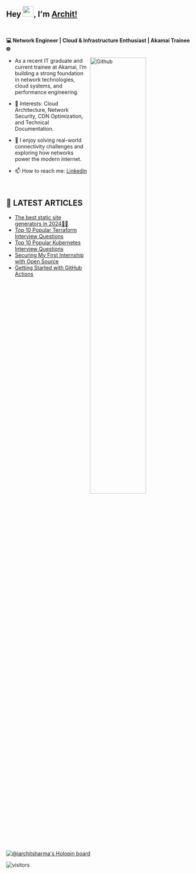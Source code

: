 <!--More improvments needed...-->
## Hey <img src="https://github.com/TheDudeThatCode/TheDudeThatCode/blob/master/Assets/Hi.gif" width="29">, I'm [Archit!](https://iarchitsharma.github.io/) 

<!-- <a href="https://www.linkedin.com/in/iarchitsharma/">
    <img align="left" alt="Archit Sharma | Linkedin" width="24px" src="https://iarchitsharma.github.io/iArchitSharma/Assets/Linkedin.svg" />
  </a> &nbsp;&nbsp;
<a href="https://twitter.com/iarchitsharma">
    <img align="left" alt="Archit Sharma | Twitter" width="26px" src="https://iarchitsharma.github.io/iArchitSharma/Assets/Twitter.svg" />
  </a> &nbsp;&nbsp;
<a href="mailto:archits@duck.com">
    <img align="left" alt="Archit Sharma | Gmail" width="26px" src="https://iarchitsharma.github.io/iArchitSharma/Assets/Gmail.svg" />
  </a> &nbsp;&nbsp;
<a href="https://leetcode.com/iArchitSharma/">
    <img align="left" alt="Archit Sharma | Leetcode" width="24px" src="https://iarchitsharma.github.io/iArchitSharma/Assets/leetcode.png" />
  </a> -->

<br>

<!-- <h2> About Me 👨‍</h2> -->
 
 **💻 Network Engineer | Cloud & Infrastructure Enthusiast | Akamai Trainee 🌐**
 
<img width="55%" align="right" alt="Github" src="https://raw.githubusercontent.com/onimur/.github/master/.resources/git-header.svg" />
  
-  As a recent IT graduate and current trainee at Akamai, I’m building a strong foundation in network technologies, cloud systems, and performance engineering.

-  👀 Interests: Cloud Architecture, Network Security, CDN Optimization, and Technical Documentation.
  
-  🚀 I enjoy solving real-world connectivity challenges and exploring how networks power the modern internet.
  
-  📫 How to reach me: [Linkedin](https://www.linkedin.com/in/iArchitSharma/) 


<!-- <h2> Skills <img src = "https://media2.giphy.com/media/QssGEmpkyEOhBCb7e1/giphy.gif?cid=ecf05e47a0n3gi1bfqntqmob8g9aid1oyj2wr3ds3mg700bl&rid=giphy.gif" width = 32> </h2>
<a href= https://github.com/https://github.com/iArchitSharma?tab=repositories&q=&type=&language=javascript&sort= > <img width ='32px' src ='https://raw.githubusercontent.com/rahulbanerjee26/githubAboutMeGenerator/main/icons/javascript.svg'> </a>
<a href= https://github.com/https://github.com/iArchitSharma?tab=repositories&q=&type=&language=c&sort= > <img width ='32px' src ='https://raw.githubusercontent.com/rahulbanerjee26/githubAboutMeGenerator/main/icons/c.svg'> </a>
<a href= https://github.com/https://github.com/iArchitSharma?tab=repositories&q=&type=&language=java&sort= > <img width ='32px' src ='https://raw.githubusercontent.com/rahulbanerjee26/githubAboutMeGenerator/main/icons/java.svg'> </a>
<a href= https://github.com/https://github.com/iArchitSharma?tab=repositories&q=&type=&language=nodejs&sort= > <img width ='32px' src ='https://raw.githubusercontent.com/rahulbanerjee26/githubAboutMeGenerator/main/icons/nodejs.svg'> </a>
<a href= https://github.com/https://github.com/iArchitSharma?tab=repositories&q=&type=&language=docker&sort= > <img width ='32px' src ='https://raw.githubusercontent.com/rahulbanerjee26/githubAboutMeGenerator/main/icons/docker.svg'> </a>
<a href= https://github.com/https://github.com/iArchitSharma?tab=repositories&q=&type=&language=mysql&sort= > <img width ='32px' src ='https://raw.githubusercontent.com/rahulbanerjee26/githubAboutMeGenerator/main/icons/mysql.svg'> </a>
<a href= https://github.com/https://github.com/iArchitSharma?tab=repositories&q=&type=&language=reactjs&sort= > <img width ='32px' src ='https://raw.githubusercontent.com/rahulbanerjee26/githubAboutMeGenerator/main/icons/reactjs.svg'> </a> -->
<br>


## 📝 LATEST ARTICLES

<!-- BLOG-POST-LIST:START -->
- [The best static site generators in 2024🚀🔥](https://dev.to/iarchitsharma/the-best-static-site-generators-in-2024-dc7)
- [Top 10 Popular Terraform Interview Questions](https://dev.to/iarchitsharma/top-10-popular-terraform-interview-questions-4aeg)
- [Top 10 Popular Kubernetes Interview Questions](https://dev.to/iarchitsharma/top-10-popular-kubernetes-interview-questions-3kfd)
- [Securing My First Internship with Open Source](https://dev.to/iarchitsharma/securing-my-first-internship-with-open-source-15bn)
- [Getting Started with GitHub Actions](https://dev.to/iarchitsharma/getting-started-with-github-actions-5b4i)

<!-- BLOG-POST-LIST:END -->

[![@iarchitsharma's Holopin board](https://holopin.me/iarchitsharma)](https://holopin.io/@iarchitsharma)

![visitors](https://visitor-badge.laobi.icu/badge?page_id=iarchitsharma.iarchitsharma)
